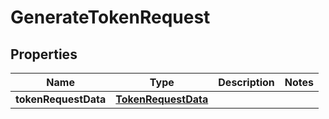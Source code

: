 

# GenerateTokenRequest

## Properties

Name | Type | Description | Notes
------------ | ------------- | ------------- | -------------
**tokenRequestData** | [**TokenRequestData**](TokenRequestData.md) |  | 



